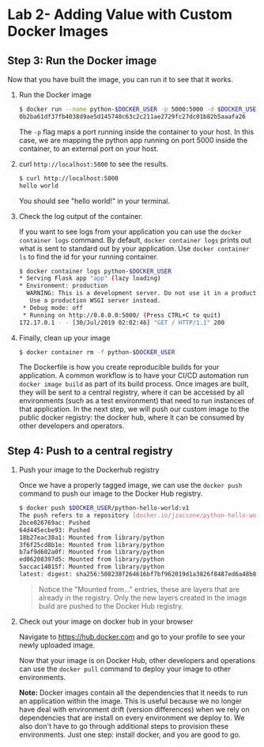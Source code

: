 # Lab 2- Adding Value with Custom Docker Images

## Step 3: Run the Docker image

Now that you have built the image, you can run it to see that it works.

1. Run the Docker image

    ```sh
    $ docker run --name python-$DOCKER_USER -p 5000:5000 -d $DOCKER_USER/python-hello-world:v1
    0b2ba61df37fb4038d9ae5d145740c63c2c211ae2729fc27dc01b82b5aaafa26
    ```

    The `-p` flag maps a port running inside the container to your host. In this case, we are mapping the python app running on port 5000 inside the container, to an external port on your host.

1. curl `http://localhost:5000` to see the results. 

    ```sh
    $ curl http://localhost:5000
    hello world
    ```

    You should see "hello world!" in your terminal.

1. Check the log output of the container.

    If you want to see logs from your application you can use the `docker container logs` command. By default, `docker container logs` prints out what is sent to standard out by your application. Use `docker container ls` to find the id for your running container.

    ```sh
    $ docker container logs python-$DOCKER_USER 
    * Serving Flask app "app" (lazy loading)
    * Environment: production
      WARNING: This is a development server. Do not use it in a production deployment.
       Use a production WSGI server instead.
     * Debug mode: off
     * Running on http://0.0.0.0:5000/ (Press CTRL+C to quit)
    172.17.0.1 - - [30/Jul/2019 02:02:46] "GET / HTTP/1.1" 200 
    ```

1. Finally, clean up your image

    ```sh
    $ docker container rm -f python-$DOCKER_USER
    ```

    The Dockerfile is how you create reproducible builds for your application. A common workflow is to have your CI/CD automation run `docker image build` as part of its build process. Once images are built, they will be sent to a central registry, where it can be accessed by all environments (such as a test environment) that need to run instances of that application. In the next step, we will push our custom image to the public docker registry: the docker hub, where it can be consumed by other developers and operators.

## Step 4: Push to a central registry

1. Push your image to the Dockerhub registry

    Once we have a properly tagged image, we can use the `docker push` command to push our image to the Docker Hub registry.

    ```sh
    $ docker push $DOCKER_USER/python-hello-world:v1
    The push refers to a repository [docker.io/jzaccone/python-hello-world]
    2bce026769ac: Pushed 
    64d445ecbe93: Pushed 
    18b27eac38a1: Mounted from library/python 
    3f6f25cd8b1e: Mounted from library/python 
    b7af9d602a0f: Mounted from library/python 
    ed06208397d5: Mounted from library/python 
    5accac14015f: Mounted from library/python 
    latest: digest: sha256:508238f264616bf7bf962019d1a3826f8487ed6a48b80bf41fd3996c7175fd0f size: 1786
    ```

    > Notice the "Mounted from..." entries, these are layers that are already in the registry. Only the new layers created in the image build are pushed to the Docker Hub registry.

1. Check out your image on docker hub in your browser

    Navigate to https://hub.docker.com and go to your profile to see your newly uploaded image.

    Now that your image is on Docker Hub, other developers and operations can use the `docker pull` command to deploy your image to other environments.  

    **Note:** Docker images contain all the dependencies that it needs to run an application within the image. This is useful because we no longer have deal with environment drift (version differences) when we rely on dependencies that are install on every environment we deploy to. We also don't have to go through additional steps to provision these environments. Just one step: install docker, and you are good to go.

